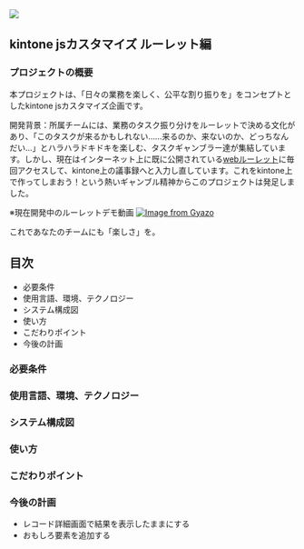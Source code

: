 <img src="https://img.shields.io/github/stars/s-iwakawa/roulette?style=plastic">

## kintone jsカスタマイズ **ルーレット編**
### プロジェクトの概要
本プロジェクトは、「日々の業務を楽しく、公平な割り振りを」をコンセプトとしたkintone jsカスタマイズ企画です。

開発背景：所属チームには、業務のタスク振り分けをルーレットで決める文化があり、「このタスクが来るかもしれない……来るのか、来ないのか、どっちなんだい…」とハラハラドキドキを楽しむ、タスクギャンブラー達が集結しています。しかし、現在はインターネット上に既に公開されている[webルーレット](https://jp.piliapp.com/random/wheel/)に毎回アクセスして、kintone上の議事録へと入力し直しています。これをkintone上で作ってしまおう！という熱いギャンブル精神からこのプロジェクトは発足しました。

※現在開発中のルーレットデモ動画
[![Image from Gyazo](https://i.gyazo.com/5957bb5cfa82e310d35671ddb20fedae.gif)](https://gyazo.com/5957bb5cfa82e310d35671ddb20fedae)

これであなたのチームにも「楽しさ」を。

## 目次
- 必要条件
- 使用言語、環境、テクノロジー
- システム構成図
- 使い方
- こだわりポイント
- 今後の計画

### 必要条件

### 使用言語、環境、テクノロジー

### システム構成図

### 使い方

### こだわりポイント

### 今後の計画
- レコード詳細画面で結果を表示したままにする
- おもしろ要素を追加する
